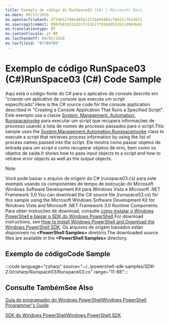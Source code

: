```yaml
---
title: Exemplo de código do RunSpace03 (C#) | Microsoft Docs
ms.date: 09/13/2016
ms.openlocfilehash: df34652f60ed85b13739a04485cf6622cf924872
ms.sourcegitcommit: 0907b8c6322d2c7c61b17f8168d53452c8964b41
ms.translationtype: MT
ms.contentlocale: pt-BR
ms.lasthandoff: 08/05/2020
ms.locfileid: "87784785"
---
```

# <a name="runspace03-c-code-sample"></a><span data-ttu-id="4f502-102">Exemplo de código RunSpace03 (C#)</span><span class="sxs-lookup"><span data-stu-id="4f502-102">RunSpace03 (C#) Code Sample</span></span>

<span data-ttu-id="4f502-103">Aqui está o código-fonte do C# para o aplicativo de console descrito em "criando um aplicativo de console que executa um script especificado".</span><span class="sxs-lookup"><span data-stu-id="4f502-103">Here is the C# source code for the console application described in "Creating a Console Application That Runs a Specified Script".</span></span> <span data-ttu-id="4f502-104">Este exemplo usa a classe [System. Management. Automation. Runspaceinvoke](/dotnet/api/System.Management.Automation.RunspaceInvoke) para executar um script que recupera informações de processo usando a lista de nomes de processo passados para o script.</span><span class="sxs-lookup"><span data-stu-id="4f502-104">This sample uses the [System.Management.Automation.Runspaceinvoke](/dotnet/api/System.Management.Automation.RunspaceInvoke) class to execute a script that retrieves process information by using the list of process names passed into the script.</span></span> <span data-ttu-id="4f502-105">Ele mostra como passar objetos de entrada para um script e como recuperar objetos de erro, bem como os objetos de saída.</span><span class="sxs-lookup"><span data-stu-id="4f502-105">It shows how to pass input objects to a script and how to retrieve error objects as well as the output objects.</span></span>

> [!NOTE]
> <span data-ttu-id="4f502-106">Você pode baixar o arquivo de origem do C# (runspace03.cs) para este exemplo usando os componentes de tempo de execução do Microsoft Windows Software Development Kit para Windows Vista e Microsoft .NET Framework 3,0.</span><span class="sxs-lookup"><span data-stu-id="4f502-106">You can download the C# source file (runspace03.cs) for this sample using the Microsoft Windows Software Development Kit for Windows Vista and Microsoft .NET Framework 3.0 Runtime Components.</span></span> <span data-ttu-id="4f502-107">Para obter instruções de download, consulte [como instalar o Windows PowerShell e baixar o SDK do Windows PowerShell](/powershell/scripting/developer/installing-the-windows-powershell-sdk).</span><span class="sxs-lookup"><span data-stu-id="4f502-107">For download instructions, see [How to Install Windows PowerShell and Download the Windows PowerShell SDK](/powershell/scripting/developer/installing-the-windows-powershell-sdk).</span></span>
> <span data-ttu-id="4f502-108">Os arquivos de origem baixados estão disponíveis no **\<PowerShell Samples>** diretório.</span><span class="sxs-lookup"><span data-stu-id="4f502-108">The downloaded source files are available in the **\<PowerShell Samples>** directory.</span></span>

## <a name="code-sample"></a><span data-ttu-id="4f502-109">Exemplo de código</span><span class="sxs-lookup"><span data-stu-id="4f502-109">Code Sample</span></span>

:::code language="csharp" source="~/../powershell-sdk-samples/SDK-2.0/csharp/Runspace03/Runspace03.cs" range="11-88":::

## <a name="see-also"></a><span data-ttu-id="4f502-110">Consulte Também</span><span class="sxs-lookup"><span data-stu-id="4f502-110">See Also</span></span>

[<span data-ttu-id="4f502-111">Guia do programador do Windows PowerShell</span><span class="sxs-lookup"><span data-stu-id="4f502-111">Windows PowerShell Programmer's Guide</span></span>](./windows-powershell-programmer-s-guide.md)

[<span data-ttu-id="4f502-112">SDK do Windows PowerShell</span><span class="sxs-lookup"><span data-stu-id="4f502-112">Windows PowerShell SDK</span></span>](../windows-powershell-reference.md)
